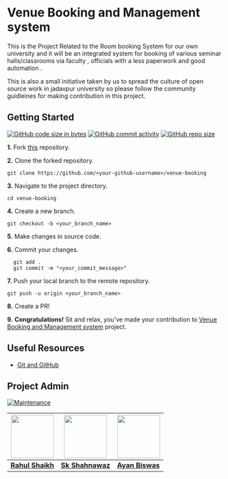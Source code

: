 # Venue Booking and Management system

This is the Project Related to the Room booking System for our own university and it will be an integrated system for booking of various seminar halls/classrooms via faculty , officials with a less paperwork and good automation .

This is also a small initiative taken by us to spread the culture of open source work in jadavpur university so please follow the community guidleines for making contribution in this project.

## Getting Started 

[![GitHub code size in bytes](https://img.shields.io/github/languages/code-size/Developers-Society-Jadavpur-University/venue-booking?logo=github)](https://github.com/Developers-Society-Jadavpur-University/venue-booking) [![GitHub commit activity](https://img.shields.io/github/commit-activity/m/Developers-Society-Jadavpur-University/venue-booking?color=bluevoilet&logo=github)](https://github.com/Developers-Society-Jadavpur-University/venue-booking/commits/) [![GitHub repo size](https://img.shields.io/github/repo-size/Developers-Society-Jadavpur-University/venue-booking?logo=github)](https://github.com/Developers-Society-Jadavpur-University/venue-booking)

**1.** Fork [this](https://github.com/Developers-Society-Jadavpur-University/venue-booking) repository.

**2.** Clone the forked repository.

```terminal
git clone https://github.com/<your-github-username>/venue-booking
```

**3.** Navigate to the project directory.

```terminal
cd venue-booking
```

**4.** Create a new branch.

```terminal
git checkout -b <your_branch_name>
```

**5.** Make changes in source code.

**6.** Commit your changes.

```terminal
  git add .
  git commit -m "<your_commit_message>"
```

**7.** Push your local branch to the remote repository.

```terminal
git push -u origin <your_branch_name>
```

**8.** Create a PR!

**9.** **Congratulations!** Sit and relax, you've made your contribution to [Venue Booking and Management system](https://github.com/Developers-Society-Jadavpur-University/venue-booking) project.


## Useful Resources

- [Git and GitHub](https://www.digitalocean.com/community/tutorials/how-to-use-git-a-reference-guide)


## Project Admin

[![Maintenance](https://img.shields.io/maintenance/yes/2020?color=green&logo=github)](https://github.com/ayan-biswas0412/)


<center>
  
|   <span href="#" style="margin: 0; display:inline-block;"><img src="https://avatars3.githubusercontent.com/u/46085747?s=400&u=9a300bc529f1b7f795993f67dda43f34c76aad89&v=4" width=100px height=100px /></span>  |   <a href="#" style="margin: 0; display: inline;"><img src="https://avatars1.githubusercontent.com/u/52563824?s=400&v=4" width=100px height=100px /></a>    |   <span href="#" style="margin: 0; display: inline-block;"><img src="https://avatars3.githubusercontent.com/u/52851184?s=400&u=dea90a2bac4e991b2c5eddb7513e465b816c3476&v=4" width=100px height=100px /></span>   |
| :------------------------------------------------------------------------------------------------------------------------------------------------------------------------------------------------------------------------------------------------------------------------------------------------------------------------------------------: | :------------------------------------------------------------------------------------------------------------------------------------------------------------------------------------------------------------------------------------------------------------------------------------------------------------------------------------------: | :------------------------------------------------------------------------------------------------------------------------------------------------------------------------------------------------------------------------------------------------------------------------------------------------------------------------------------------: |
|       **[Rahul Shaikh]("#")**       |     **[Sk Shahnawaz](https://www.linkedin.com/in/skshahnawaz/)**       |       **[Ayan Biswas](https://www.linkedin.com/in/ayanbiswas-juetceug/)** |
  
 </center>
